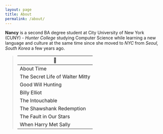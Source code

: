 ```yaml
---
layout: page
title: About
permalink: /about/
---
```


**Nancy** is a second BA degree student at City University of New York (CUNY) - _Hunter College_ studying Computer Science while learning a new language and culture at the same time since she moved to _NYC_ from _Seoul, South Korea_ a few years ago.

>:movie_camera:                 |
>--------------------------------|
>About Time                      |
>The Secret Life of Walter Mitty |
>Good Will Hunting               |
>Billy Elliot                    |
>The Intouchable                 |
>The Shawshank Redemption        |
>The Fault in Our Stars          |
>When Harry Met Sally            |

